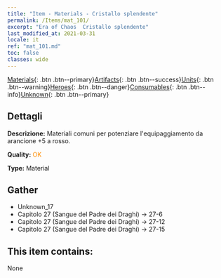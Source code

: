 ```yaml
---
title: "Item - Materials - Cristallo splendente"
permalink: /Items/mat_101/
excerpt: "Era of Chaos  Cristallo splendente"
last_modified_at: 2021-03-31
locale: it
ref: "mat_101.md"
toc: false
classes: wide
---
```

 [Materials](/it/Items/){: .btn .btn--primary}[Artifacts](/it/Items/Artifacts/){: .btn .btn--success}[Units](/it/Items/Units/){: .btn .btn--warning}[Heroes](/it/Items/Heroes/){: .btn .btn--danger}[Consumables](/it/Items/Consumables/){: .btn .btn--info}[Unknown](/it/Items/Unknown/){: .btn .btn--primary}

## Dettagli
 **Descrizione:** Materiali comuni per potenziare l'equipaggiamento da arancione +5 a rosso.

 **Quality:** <span style="color: #FF8C00">OK</span>

 **Type:** Material

## Gather

*    Unknown_17 
*    Capitolo 27 (Sangue del Padre dei Draghi) -> 27-6 
*    Capitolo 27 (Sangue del Padre dei Draghi) -> 27-12 
*    Capitolo 27 (Sangue del Padre dei Draghi) -> 27-15 

## This item contains:

  None

